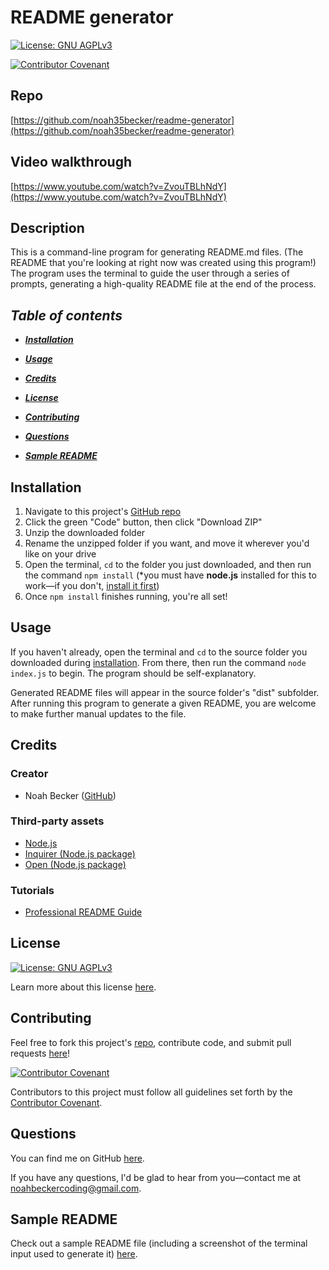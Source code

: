 # README generator
[![License: GNU AGPLv3](https://img.shields.io/badge/License-GNU%20AGPLv3-informational.svg)](https://choosealicense.com/licenses/agpl-3.0)

[![Contributor Covenant](https://img.shields.io/badge/Contributor%20Covenant-2.1-4baaaa.svg)](https://www.contributor-covenant.org/version/2/1/code_of_conduct/)
    

## Repo
[https://github.com/noah35becker/readme-generator](https://github.com/noah35becker/readme-generator)


## Video walkthrough
[https://www.youtube.com/watch?v=ZvouTBLhNdY](https://www.youtube.com/watch?v=ZvouTBLhNdY)


## Description
This is a command-line program for generating README.md files. (The README that you're looking at right now was created using this program!) The program uses the terminal to guide the user through a series of prompts, generating a high-quality README file at the end of the process.


<i><b>
## Table of contents
- [Installation](#installation)
- [Usage](#usage)
- [Credits](#credits)
- [License](#license)

- [Contributing](#contributing)

- [Questions](#questions)
- [Sample README](#sample-readme)
</i></b>


## Installation
1. Navigate to this project's [GitHub repo](https://github.com/noah35becker/readme-generator)
2. Click the green "Code" button, then click "Download ZIP"
3. Unzip the downloaded folder
4. Rename the unzipped folder if you want, and move it wherever you'd like on your drive
5. Open the terminal, ```cd``` to the folder you just downloaded, and then run the command ```npm install``` (*you must have <b>node.js</b> installed for this to work—if you don't, [install it first](https://coding-boot-camp.github.io/full-stack/nodejs/how-to-install-nodejs))
6. Once ```npm install``` finishes running, you're all set!


## Usage
If you haven't already, open the terminal and ```cd``` to the source folder you downloaded during [installation](#installation). From there, then run the command ```node index.js``` to begin. The program should be self-explanatory.

Generated README files will appear in the source folder's "dist" subfolder. After running this program to generate a given README, you are welcome to make further manual updates to the file.


## Credits

### Creator
- Noah Becker ([GitHub](https://github.com/noah35becker))


### Third-party assets
- [Node.js](https://nodejs.org/)
- [Inquirer (Node.js package)](https://www.npmjs.com/package/inquirer)
- [Open (Node.js package)](https://www.npmjs.com/package/open)


### Tutorials
- [Professional README Guide](https://coding-boot-camp.github.io/full-stack/github/professional-readme-guide)


## License

[![License: GNU AGPLv3](https://img.shields.io/badge/License-GNU%20AGPLv3-informational.svg)](https://choosealicense.com/licenses/agpl-3.0)

Learn more about this license [here](https://choosealicense.com/licenses/agpl-3.0).






## Contributing
Feel free to fork this project's [repo](https://github.com/noah35becker/readme-generator), contribute code, and submit pull requests [here](https://github.com/noah35becker/readme-generator/pulls)!

[![Contributor Covenant](https://img.shields.io/badge/Contributor%20Covenant-2.1-4baaaa.svg)](https://www.contributor-covenant.org/version/2/1/code_of_conduct/)

Contributors to this project must follow all guidelines set forth by the [Contributor Covenant](https://www.contributor-covenant.org/version/2/1/code_of_conduct/).






## Questions
You can find me on GitHub [here](https://github.com/noah35becker).

If you have any questions, I'd be glad to hear from you—contact me at [noahbeckercoding@gmail.com](mailto:noahbeckercoding@gmail.com).



## Sample README
Check out a sample README file (including a screenshot of the terminal input used to generate it) [here](./dist/sample-readme.md).